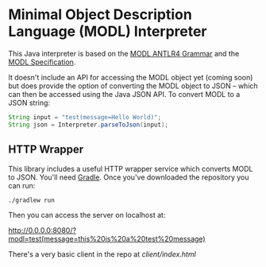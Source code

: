 # Minimal Object Description Language (MODL) Interpreter
This Java interpreter is based on the [MODL ANTLR4 Grammar](https://github.com/MODLanguage/grammar-antlr4) and the [MODL Specification](http://www.modl.uk).

It doesn't include an API for accessing the MODL object yet (coming soon) but does provide the option of converting the MODL object to JSON – which can then be accessed using the Java JSON API. To convert MODL to a JSON string: 

```java
String input = "test(message=Hello World)"; 
String json = Interpreter.parseToJson(input);
```

## HTTP Wrapper
This library includes a useful HTTP wrapper service which converts MODL to JSON. You'll need [Gradle](https://gradle.org/). Once you've downloaded the repository you can run:

    ./gradlew run
    
Then you can access the server on localhost at:

http://0.0.0.0:8080/?modl=test(message=this%20is%20a%20test%20message)

There's a very basic client in the repo at *client/index.html*
